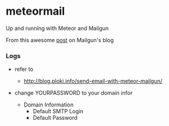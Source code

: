 meteormail
==========

Up and running with Meteor and Mailgun

From this awesome [post](http://blog.mailgun.net/post/41958103075/create-a-web-app-from-scratch-in-under-5-minutes-with) on Mailgun's blog

### Logs
* refer to
  - http://blog.ploki.info/send-email-with-meteor-mailgun/

* change YOURPASSWORD to your domain infor
  - Domain Information  
    - Default SMTP Login
    - Default Password

